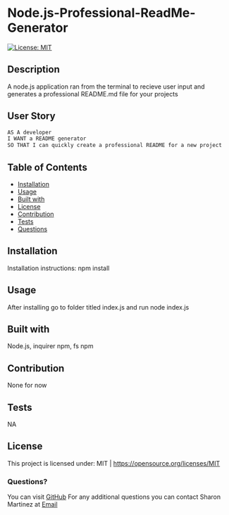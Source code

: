 # Node.js-Professional-ReadMe-Generator

  
  [![License: MIT](https://img.shields.io/badge/License-MIT-yellow.svg)](https://opensource.org/licenses/MIT)

  ## Description
  A node.js application ran from the terminal to recieve user input and generates a professional README.md file for your projects

  ## User Story

  ```md
  AS A developer
  I WANT a README generator
  SO THAT I can quickly create a professional README for a new project
  ```

  ## Table of Contents

  * [Installation](#Installation)
  * [Usage](#Usage)
  * [Built with](#Built-with)
  * [License](#License)
  * [Contribution](#Contribution)
  * [Tests](#Tests)
  * [Questions](#Questions)
  
  ## Installation
  Installation instructions: npm install

  ## Usage 
  After installing go to folder titled index.js and run node index.js

  ## Built with
  Node.js, inquirer npm, fs npm

  ## Contribution
  None for now

  ## Tests
  NA

  ## License 
  This project is licensed under: MIT | https://opensource.org/licenses/MIT

  ### Questions?
  You can visit [GitHub](https://github.com/Sharon1106)
  For any additional questions you can contact Sharon Martinez at [Email](martinezsharonr@gmail.com)
